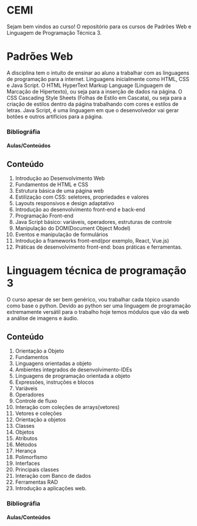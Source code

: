 # CEMI
Sejam bem vindos ao curso! O repositório para os cursos de Padrões Web e Linguagem de Programação Técnica 3.
# Padrões Web
A disciplina tem o intuíto de ensinar ao aluno a trabalhar com as linguagens de programação para a internet.
Linguagens inicialmente como HTML, CSS e Java Script. O HTML HyperText Markup Language
(Linguagem de Marcação de Hipertexto), ou seja para a inserção de dados na página. O CSS  Cascading Style Sheets
(Folhas de Estilo em Cascata), ou seja para a criação de estilos dentro da página trabalhando com cores e estilos de letras.
Java Script, é uma linguagem em que o desenvolvedor vai gerar botões e outros artifícios para a página.
### Bibliográfia

#### Aulas/Conteúdos


## Conteúdo

1. Introdução ao Desenvolvimento Web
2. Fundamentos de HTML e CSS
3. Estrutura básica de uma página web
4. Estilização com CSS: seletores, propriedades e valores
5. Layouts responsivos e design adaptativo
6. Introdução ao desenvolvimento front-end e back-end
7. Programação Front-end
8. Java Script básico: variáveis, operadores, estruturas de controle
9. Manipulação do DOM(Document Object Model)
10. Eventos e manipulação de formulários
11. Introdução a frameworks front-end(por exemplo, React, Vue.js)
12. Práticas de desenvolvimento front-end: boas práticas e ferramentas.

 # Linguagem técnica de programação 3
O curso apesar de ser bem genérico, vou trabalhar cada tópico usando como base o python. Devido ao python ser 
uma linguagem de programação extremamente versátil para o trabalho hoje temos módulos que vão da web a análise de imagens e áudio.
## Conteúdo
 1. Orientação a Objeto
 2. Fundamentos
 3. Linguagens orientadas a objeto
 4. Ambientes integrados de desenvolvimento-IDEs
 5. Linguagens de programação orientada a objeto
 6. Expressões, instruções e blocos
 7. Variáveis
 8. Operadores
 9. Controle de fluxo
 10. Interação com coleções de arrays(vetores)
 11. Vetores e coleções
 12. Orientação a objetos
 13. Classes
 14. Objetos
 15. Atributos
 16. Métodos
 17. Herança
 18. Polimorfismo
 19. Interfaces
 20. Principais classes
 21. Interação com Banco de dados
 22. Ferramentas RAD
 23. Introdução a aplicações web.
### Bibliográfia

#### Aulas/Conteúdos
